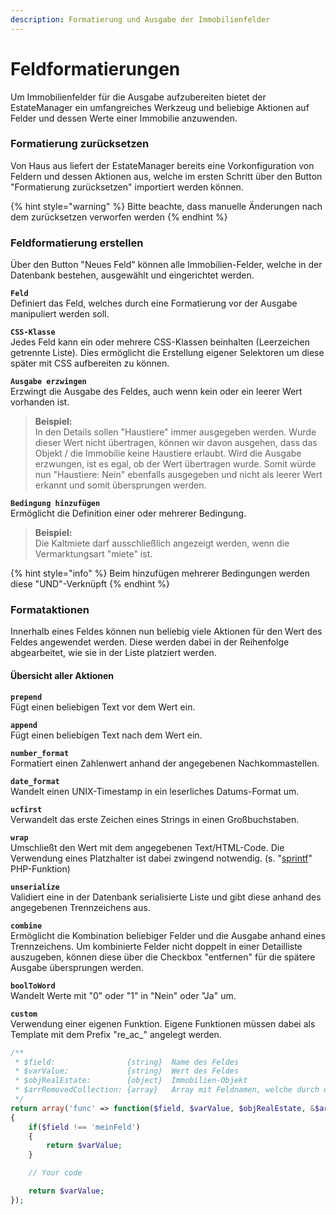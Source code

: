 ```yaml
---
description: Formatierung und Ausgabe der Immobilienfelder
---
```


# Feldformatierungen

Um Immobilienfelder für die Ausgabe aufzubereiten bietet der EstateManager ein umfangreiches Werkzeug und beliebige Aktionen auf Felder und dessen Werte einer Immobilie anzuwenden.

### Formatierung zurücksetzen

Von Haus aus liefert der EstateManager bereits eine Vorkonfiguration von Feldern und dessen Aktionen aus, welche im ersten Schritt über den Button "Formatierung zurücksetzen" importiert werden können.

{% hint style="warning" %}
Bitte beachte, dass manuelle Änderungen nach dem zurücksetzen verworfen werden
{% endhint %}

### Feldformatierung erstellen

Über den Button "Neues Feld" können alle Immobilien-Felder, welche in der Datenbank bestehen, ausgewählt und eingerichtet werden.

**`Feld`**  
Definiert das Feld, welches durch eine Formatierung vor der Ausgabe manipuliert werden soll.

**`CSS-Klasse`**  
Jedes Feld kann ein oder mehrere CSS-Klassen beinhalten \(Leerzeichen getrennte Liste\). Dies ermöglicht die Erstellung eigener Selektoren um diese später mit CSS aufbereiten zu können.

**`Ausgabe erzwingen`**  
Erzwingt die Ausgabe des Feldes, auch wenn kein oder ein leerer Wert vorhanden ist.

> **Beispiel:**  
> In den Details sollen "Haustiere" immer ausgegeben werden. Wurde dieser Wert nicht übertragen, können wir davon ausgehen, dass das Objekt / die Immobilie keine Haustiere erlaubt. Wird die Ausgabe erzwungen, ist es egal, ob der Wert übertragen wurde. Somit würde nun "Haustiere: Nein" ebenfalls ausgegeben und nicht als leerer Wert erkannt und somit übersprungen werden.

**`Bedingung hinzufügen`**  
Ermöglicht die Definition einer oder mehrerer Bedingung.

> **Beispiel:**  
> Die Kaltmiete darf ausschließlich angezeigt werden, wenn die Vermarktungsart "miete" ist.

{% hint style="info" %}
Beim hinzufügen mehrerer Bedingungen werden diese "UND"-Verknüpft
{% endhint %}

### Formataktionen

Innerhalb eines Feldes können nun beliebig viele Aktionen für den Wert des Feldes angewendet werden. Diese werden dabei in der Reihenfolge abgearbeitet, wie sie in der Liste platziert werden.

#### Übersicht aller Aktionen

**`prepend`**  
Fügt einen beliebigen Text vor dem Wert ein.

**`append`**  
Fügt einen beliebigen Text nach dem Wert ein.

**`number_format`**  
Formatiert einen Zahlenwert anhand der angegebenen Nachkommastellen.

**`date_format`**  
Wandelt einen UNIX-Timestamp in ein leserliches Datums-Format um.

**`ucfirst`**  
Verwandelt das erste Zeichen eines Strings in einen Großbuchstaben.

**`wrap`**  
Umschließt den Wert mit dem angegebenen Text/HTML-Code. Die Verwendung eines Platzhalter ist dabei zwingend notwendig. \(s. "[sprintf](https://www.php.net/manual/de/function.sprintf.php#refsect1-function.sprintf-parameters)" PHP-Funktion\)

**`unserialize`**  
Validiert eine in der Datenbank serialisierte Liste und gibt diese anhand des angegebenen Trennzeichens aus.

**`combine`**  
Ermöglicht die Kombination beliebiger Felder und die Ausgabe anhand eines Trennzeichens. Um kombinierte Felder nicht doppelt in einer Detailliste auszugeben, können diese über die Checkbox "entfernen" für die spätere Ausgabe übersprungen werden.

**`boolToWord`**  
Wandelt Werte mit "0" oder "1" in "Nein" oder "Ja" um.

**`custom`**  
Verwendung einer eigenen Funktion. Eigene Funktionen müssen dabei als Template mit dem Prefix "re\_ac\_" angelegt werden.

```php
/**
 * $field:                {string}  Name des Feldes
 * $varValue:             {string}  Wert des Feldes
 * $objRealEstate:        {object}  Immobilien-Objekt 
 * $arrRemovedCollection: {array}   Array mit Feldnamen, welche durch diese Funktion im weiteren Verlauf nicht mehr mit ausgegeben werden dürfen
 */
return array('func' => function($field, $varValue, $objRealEstate, &$arrRemovedCollection)
{
    if($field !== 'meinFeld')
    {
        return $varValue;
    }

    // Your code

    return $varValue;
});
```



